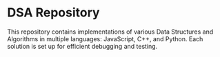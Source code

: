 # DSA Repository

This repository contains implementations of various Data Structures and Algorithms in multiple languages: JavaScript, C++, and Python. Each solution is set up for efficient debugging and testing.


